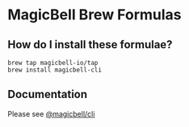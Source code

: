 # MagicBell Brew Formulas

## How do I install these formulae?

```shell
brew tap magicbell-io/tap
brew install magicbell-cli
```

## Documentation

Please see [@magicbell/cli](https://github.com/magicbell-io/magicbell-js/tree/main/packages/cli)
